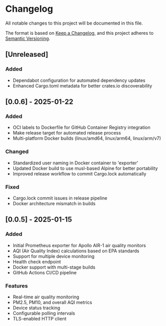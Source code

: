 # Changelog

All notable changes to this project will be documented in this file.

The format is based on [Keep a Changelog](https://keepachangelog.com/en/1.0.0/),
and this project adheres to [Semantic Versioning](https://semver.org/spec/v2.0.0.html).

## [Unreleased]

### Added
- Dependabot configuration for automated dependency updates
- Enhanced Cargo.toml metadata for better crates.io discoverability

## [0.0.6] - 2025-01-22

### Added
- OCI labels to Dockerfile for GitHub Container Registry integration
- Make release target for automated release process
- Multi-platform Docker builds (linux/amd64, linux/arm64, linux/arm/v7)

### Changed
- Standardized user naming in Docker container to 'exporter'
- Updated Docker build to use musl-based Alpine for better portability
- Improved release workflow to commit Cargo.lock automatically

### Fixed
- Cargo.lock commit issues in release pipeline
- Docker architecture mismatch in builds

## [0.0.5] - 2025-01-15

### Added
- Initial Prometheus exporter for Apollo AIR-1 air quality monitors
- AQI (Air Quality Index) calculations based on EPA standards
- Support for multiple device monitoring
- Health check endpoint
- Docker support with multi-stage builds
- GitHub Actions CI/CD pipeline

### Features
- Real-time air quality monitoring
- PM2.5, PM10, and overall AQI metrics
- Device status tracking
- Configurable polling intervals
- TLS-enabled HTTP client